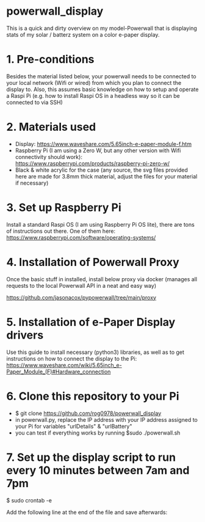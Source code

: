 # powerwall_display
This is a quick and dirty overview on my model-Powerwall that is displaying stats of my solar / batterz system on a color e-paper display.

# 1. Pre-conditions

Besides the material listed below, your powerwall needs to be connected to your local network (Wifi or wired) from which you plan to connect the display to.
Also, this assumes basic knowledge on how to setup and operate a Raspi Pi (e.g. how to install Raspi OS in a headless way so it can be connected to via SSH)

# 2. Materials used

* Display: https://www.waveshare.com/5.65inch-e-paper-module-f.htm
* Raspberry Pi (I am using a Zero W, but any other version with Wifi connectivity should work): https://www.raspberrypi.com/products/raspberry-pi-zero-w/
* Black & white acrylic for the case (any source, the svg files provided here are made for 3.8mm thick material, adjust the files for your material if necessary)

# 3. Set up Raspberry Pi

Install a standard Raspi OS (I am using Raspberry Pi OS lite), there are tons of instructions out there. One of them here: https://www.raspberrypi.com/software/operating-systems/

# 4. Installation of Powerwall Proxy

Once the basic stuff in installed, install below proxy via docker (manages all requests to the local Powerwall API in a neat and easy way)

https://github.com/jasonacox/pypowerwall/tree/main/proxy

# 5. Installation of e-Paper Display drivers

Use this guide to install necessary (python3) libraries, as well as to get instructions on how to connect the display to the Pi: https://www.waveshare.com/wiki/5.65inch_e-Paper_Module_(F)#Hardware_connection

# 6. Clone this repository to your Pi

* $ git clone https://github.com/rog0978/powerwall_display
* in powerwall.py, replace the IP address with your IP address assigned to your Pi for variables "urlDetails" & "urlBattery"
* you can test if everything works by running $sudo ./powerwall.sh

# 7. Set up the display script to run every 10 minutes between 7am and 7pm

$ sudo crontab -e

Add the following line at the end of the file and save afterwards: 
